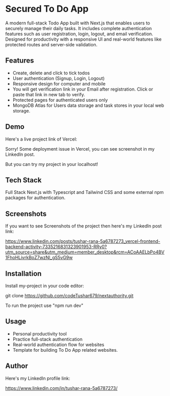 
#  Secured To Do App

A modern full-stack Todo App built with Next.js that enables users to securely manage their daily tasks. It includes complete authentication features such as user registration, login, logout, and email verification. Designed for productivity with a responsive UI and real-world features like protected routes and server-side validation.



## Features

- Create, delete and click to tick todos
- User authentication (Signup, Login, Logout)
- Responsive design for computer and mobile
- You will get verification link in your Email after registration. Click or paste that link in new tab to verify.
- Protected pages for authenticated users only
- MongoDB Atlas for Users data storage and task stores in your local web storage.



## Demo

Here's a live project link of Vercel:

Sorry! Some deployment issue in Vercel, you can see screenshot in my LinkedIn post.

But you can try my project in your localhost!


## Tech Stack

Full Stack Next.js with Typescript and Tailwind CSS and some external npm packages for authentication.



## Screenshots

If you want to see Screenshots of the project then here's my LinkedIn post link:

https://www.linkedin.com/posts/tushar-rana-5a6787273_vercel-frontend-backend-activity-7335216831323901953-RRy0?utm_source=share&utm_medium=member_desktop&rcm=ACoAAELbPo4BV1FhoHLivrkBoZ7wzNl_gS5vG9w



## Installation

Install my-project in your code editor:

git clone https://github.com/codeTushar679/nextauthority.git

To run the project use "npm run dev" 



## Usage

- Personal productivity tool
- Practice full-stack authentication
- Real-world authentication flow for websites
- Template for building To Do App related websites.



## Author

Here's my LinkedIn profile link:

https://www.linkedin.com/in/tushar-rana-5a6787273/
